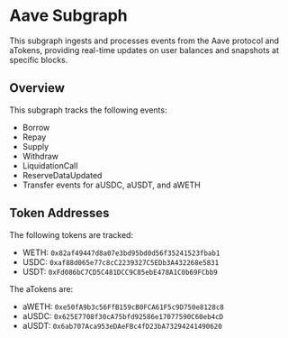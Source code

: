 # Aave Subgraph

This subgraph ingests and processes events from the Aave protocol and aTokens, providing real-time updates on user balances and snapshots at specific blocks.

## Overview

This subgraph tracks the following events:
- Borrow
- Repay
- Supply
- Withdraw
- LiquidationCall
- ReserveDataUpdated
- Transfer events for aUSDC, aUSDT, and aWETH

## Token Addresses

The following tokens are tracked:
- WETH: `0x82af49447d8a07e3bd95bd0d56f35241523fbab1`
- USDC: `0xaf88d065e77c8cC2239327C5EDb3A432268e5831`
- USDT: `0xFd086bC7CD5C481DCC9C85ebE478A1C0b69FCbb9`

The aTokens are:
- aWETH: `0xe50fA9b3c56FfB159cB0FCA61F5c9D750e8128c8`
- aUSDC: `0x625E7708f30cA75bfd92586e17077590C60eb4cD`
- aUSDT: `0x6ab707Aca953eDAeFBc4fD23bA73294241490620`
